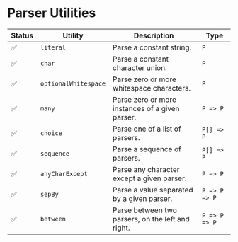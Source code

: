 # Parser Utilities

| Status | Utility              | Description                                       | Type          |
| ------ | -------------------- | ------------------------------------------------- | ------------- |
| ✅     | `literal`            | Parse a constant string.                          | `P`           |
| ✅     | `char`               | Parse a constant character union.                 | `P`           |
| ✅     | `optionalWhitespace` | Parse zero or more whitespace characters.         | `P`           |
| ✅     | `many`               | Parse zero or more instances of a given parser.   | `P => P`      |
| ✅     | `choice`             | Parse one of a list of parsers.                   | `P[] => P`    |
| ✅     | `sequence`           | Parse a sequence of parsers.                      | `P[] => P`    |
| ✅     | `anyCharExcept`      | Parse any character except a given parser.        | `P => P`      |
| ✅     | `sepBy`              | Parse a value separated by a given parser.        | `P => P => P` |
| ✅     | `between`            | Parse between two parsers, on the left and right. | `P => P => P` |
